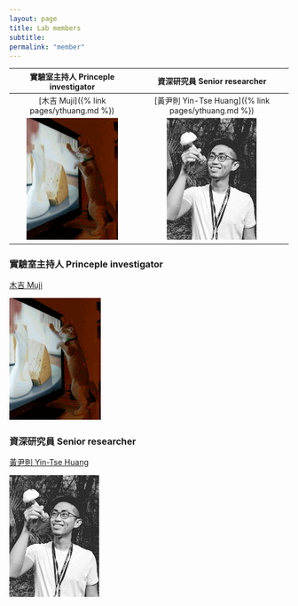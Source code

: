 ```yaml
---
layout: page
title: Lab members
subtitle:
permalink: "member"
---
```


| 實驗室主持人 Princeple investigator |  資深研究員 Senior researcher |
:-------------------------:|:-------------------------:
| [木吉 Muji]({% link pages/ythuang.md %}) | [黃尹則 Yin-Tse Huang]({% link pages/ythuang.md %}) |
| ![](assets/img/people/Muji_TV_crop.gif) | ![](assets/img/people/MeintheField_220px.png) |



<div class="row">
  <div class="col-md-5">
    <h3>實驗室主持人 Princeple investigator</h2>
    <p><a href="/pages/ythuang.md">木吉 Muji</a></p>
    <img src="/assets/img/people/Muji_TV_crop.gif">
  </div>
  <div class="col-md-5">
    <h3>資深研究員 Senior researcher</h2>
    <p><a href="/pages/ythuang.md">黃尹則 Yin-Tse Huang</a></p>
    <img src="/assets/img/people/MeintheField_220px.png">
 </div>
</div>
